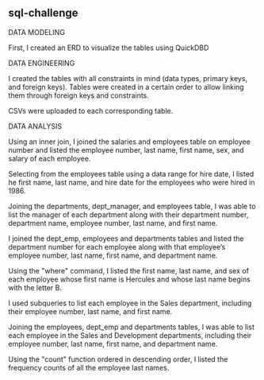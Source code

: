 ## sql-challenge
DATA MODELING

First, I created an ERD to visualize the tables using QuickDBD

DATA ENGINEERING

I created the tables with all constraints in mind (data types, primary keys, and foreign keys). Tables were created in a certain order to allow linking them through foreign keys and constraints. 

CSVs were uploaded to each corresponding table.

DATA ANALYSIS

Using an inner join, I joined the salaries and employees table on employee number and listed the employee number, last name, first name, sex, and salary of each employee.

Selecting from the employees table using a data range for hire date, I listed he first name, last name, and hire date for the employees who were hired in 1986.

Joining the departments, dept_manager, and employees table, I was able to list the manager of each department along with their department number, department name, employee number, last name, and first name.

I joined the dept_emp, employees and departments tables and listed the department number for each employee along with that employee’s employee number, last name, first name, and department name.

Using the "where" command, I listed the first name, last name, and sex of each employee whose first name is Hercules and whose last name begins with the letter B.

I used subqueries to list each employee in the Sales department, including their employee number, last name, and first name.

Joining the employees, dept_emp and departments tables, I was able to list each employee in the Sales and Development departments, including their employee number, last name, first name, and department name.

Using the "count" function ordered in descending order, I listed the frequency counts of all the employee last names.
